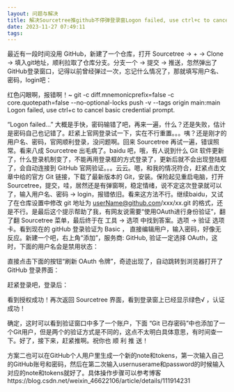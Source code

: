```yaml
---
layout: 问题与解决
title: 解决Sourcetree推github不停弹登录窗Logon failed, use ctrl+c to cancel basi
date: 2023-11-27 07:49:11
tags:
---
```

最近有一段时间没用 GitHub，新建了一个仓库，打开 Sourcetree → + → Clone → 填入git地址，顺利拉取了仓库分支。分支一个 → 提交 → 推送，忽然弹出了GitHub登录窗口，记得以前曾经弹过一次，忘记什么情况了，那就填写用户名、密码，login吧：



红色闪眼啊，报错啊！~
git -c diff.mnemonicprefix=false -c core.quotepath=false --no-optional-locks push -v --tags origin main:main
Logon failed, use ctrl+c to cancel basic credential prompt.


<!--more-->
“Logon failed...” 大概是手快，密码输错了吧，再来一遍，什么？还是失败，估计是密码自己也记错了。赶紧上官网登录试一下，实在不行重置。。。咦？还是刚才的用户名、密码，官网顺利登录，没问题啊。回来 Sourcetree 再试一遍，错误照常。看来八成 Sourcetree 出毛病了。baidu 吧，哦，有人说到什么 Git 软件更新了，什么登录机制变了，不能再用登录框的方式登录了，更新后就不会出现登陆框了，会自动连接到 GitHub 官网验证。。。云云。嗯，和我的情况符合，赶紧点击文章中给的官方 Git 链接，下载了最新版本的 Git，安装。保险起见重启电脑，打开 Sourcetree，提交，哇，居然还是有弹窗啊，稳定情绪，说不定这次登录就可以了，输入用户名、密码 → login，报错依旧。看来这方法不行。继续baidu，又试了在仓库设置中修改 git 地址为 userName@github.com/xxx/xx.git 的格式，还是不行。是最后这个提示帮助了我，有网友说需要“使用OAuth进行身份验证”，翻了翻 Sourcetree 菜单，最后终于在 工具 → 选项 中找到答案。选项 → 验证 选项卡。看到现在的 gitHub 登录验证为 Basic ， 直接编辑用户，输入密码，好像无反应。新建一个吧，右上角“添加”，服务商: GitHub, 验证一定选择 OAuth，这时，下面的用户名会是禁用状态：

<!--more-->

直接点击下面的按钮“刷新 OAuth 令牌”，奇迹出现了，自动跳转到浏览器打开了 GitHub 登录界面：



赶紧登录吧，登录后：



看到授权成功！再次返回 Sourcetree 界面，看到登录窗上已经显示绿色√ ，认证成功！



确定，这时可以看到验证窗口中多了一个账户，下面 “Git 已存密码”中也添加了一个Git用户，但是两个的验证方式是不同的，这点不太明白具体意思，有时间查一下。好了，接下来，赶紧推啊。祝你也 顺 利 推 送！



方案二也可以在GitHub个人用户里生成一个新的note和tokens，第一次输入自己的GitHub账号和密码，然后在第二次输入usernuserame和password的时候输入对应的note和tokens就好了。具体操作步骤可以参考博客https://blog.csdn.net/weixin_46622106/article/details/111914231